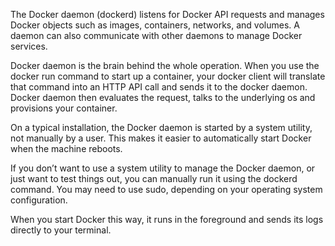 The Docker daemon (dockerd) listens for Docker API requests and manages Docker objects such as images, containers, networks, and volumes. A daemon can also communicate with other daemons to manage Docker services.

Docker daemon is the brain behind the whole operation. When you use the docker run command to start up a container, your docker client will translate that command into an HTTP API call and sends it to the docker daemon. Docker daemon then evaluates the request, talks to the underlying os and provisions your container.

On a typical installation, the Docker daemon is started by a system utility, not manually by a user. This makes it easier to automatically start Docker when the machine reboots.

If you don’t want to use a system utility to manage the Docker daemon, or just want to test things out, you can manually run it using the dockerd command. You may need to use sudo, depending on your operating system configuration.

When you start Docker this way, it runs in the foreground and sends its logs directly to your terminal.
